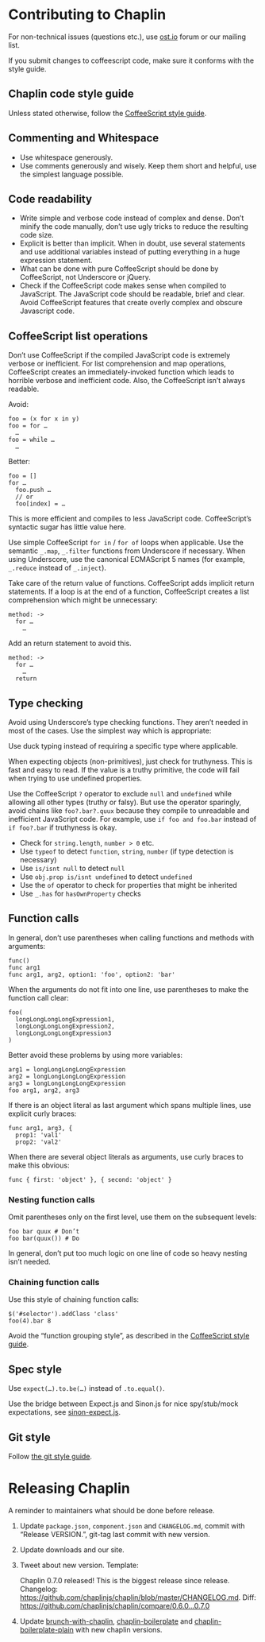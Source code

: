# Contributing to Chaplin
For non-technical issues (questions etc.),
use [ost.io](http://ost.io/chaplinjs/chaplin) forum or our mailing list.

If you submit changes to coffeescript code, make sure it conforms with the style guide.

## Chaplin code style guide

Unless stated otherwise, follow the [CoffeeScript style guide](https://github.com/polarmobile/coffeescript-style-guide).

## Commenting and Whitespace

* Use whitespace generously.
* Use comments generously and wisely. Keep them short and helpful, use the simplest language possible.

## Code readability

* Write simple and verbose code instead of complex and dense. Don’t minify the code manually, don’t use ugly tricks to reduce the resulting code size.
* Explicit is better than implicit. When in doubt, use several statements and use additional variables instead of putting everything in a huge expression statement.
* What can be done with pure CoffeeScript should be done by CoffeeScript, not Underscore or jQuery.
* Check if the CoffeeScript code makes sense when compiled to JavaScript. The JavaScript code should be readable, brief and clear. Avoid CoffeeScript features that create overly complex and obscure Javascript code.

## CoffeeScript list operations

Don’t use CoffeeScript if the compiled JavaScript code is extremely verbose or inefficient. For list comprehension and map operations, CoffeeScript creates an immediately-invoked function which leads to horrible verbose and inefficient code. Also, the CoffeeScript isn’t always readable.

Avoid:

```
foo = (x for x in y)
foo = for …
  …
foo = while …
  …
```

Better:

```
foo = []
for …
  foo.push …
  // or
  foo[index] = …
```

This is more efficient and compiles to less JavaScript code. CoffeeScript’s syntactic sugar has little value here.

Use simple CoffeeScript `for in` / `for of` loops when applicable. Use the semantic `_.map`, `_.filter` functions from Underscore if necessary. When using Underscore, use the canonical ECMAScript 5 names (for example, `_.reduce` instead of  `_.inject`).

Take care of the return value of functions. CoffeeScript adds implicit return statements. If a loop is at the end of a function, CoffeeScript creates a list comprehension which might be unnecessary:

```
method: ->
  for …
    …
```

Add an return statement to avoid this.

```
method: ->
  for …
    …
  return
```

## Type checking

Avoid using Underscore’s type checking functions. They aren’t needed in most of the cases. Use the simplest way which is appropriate:

Use duck typing instead of requiring a specific type where applicable.

When expecting objects (non-primitives), just check for truthyness. This is fast and easy to read. If the value is a truthy primitive, the code will fail when trying to use undefined properties.

Use the CoffeeScript `?` operator to exclude `null` and `undefined` while allowing all other types (truthy or falsy). But use the operator sparingly, avoid chains like `foo?.bar?.quux` because they compile to unreadable and inefficient JavaScript code. For example, use `if foo and foo.bar` instead of `if foo?.bar` if truthyness is okay.

- Check for `string.length`, `number > 0` etc.
- Use `typeof` to detect `function`, `string`, `number` (if type detection is necessary)
- Use `is/isnt null` to detect `null`
- Use `obj.prop is/isnt undefined` to detect `undefined`
- Use the `of` operator to check for properties that might be inherited
- Use `_.has` for `hasOwnProperty` checks

## Function calls

In general, don’t use parentheses when calling functions and methods with arguments:

```
func()
func arg1
func arg1, arg2, option1: 'foo', option2: 'bar'
```

When the arguments do not fit into one line, use parentheses to make the function call clear:

```
foo(
  longLongLongLongExpression1,
  longLongLongLongExpression2,
  longLongLongLongExpression3
)
```

Better avoid these problems by using more variables:

```
arg1 = longLongLongLongExpression
arg2 = longLongLongLongExpression
arg3 = longLongLongLongExpression
foo arg1, arg2, arg3
```

If there is an object literal as last argument which spans multiple lines,
use explicit curly braces:

```
func arg1, arg3, {
  prop1: 'val1'
  prop2: 'val2'
```

When there are several object literals as arguments, use curly braces to
make this obvious:

```
func { first: 'object' }, { second: 'object' }
```

### Nesting function calls

Omit parentheses only on the first level, use them on the subsequent levels:

```
foo bar quux # Don’t
foo bar(quux()) # Do
```

In general, don’t put too much logic on one line of code so heavy nesting isn’t needed.

### Chaining function calls

Use this style of chaining function calls:

```
$('#selector').addClass 'class'
foo(4).bar 8
```

Avoid the “function grouping style”, as described in the [CoffeeScript style guide](https://github.com/polarmobile/coffeescript-style-guide).

## Spec style

Use `expect(…).to.be(…)` instead of `.to.equal()`.

Use the bridge between Expect.js and Sinon.js for nice spy/stub/mock expectations, see [sinon-expect.js](https://github.com/lightsofapollo/sinon-expect/blob/master/lib/sinon-expect.js).

## Git style

Follow [the git style guide](https://github.com/paulmillr/code-style-guides/blob/master/README.md#git).

# Releasing Chaplin

A reminder to maintainers what should be done before release.

1. Update `package.json`, `component.json` and `CHANGELOG.md`, commit with “Release VERSION.”,
git-tag last commit with new version.
2. Update downloads and our site.
3. Tweet about new version. Template:

    Chaplin 0.7.0 released! This is the biggest release since release. Changelog: https://github.com/chaplinjs/chaplin/blob/master/CHANGELOG.md. Diff: https://github.com/chaplinjs/chaplin/compare/0.6.0...0.7.0

4. Update
[brunch-with-chaplin](https://github.com/paulmillr/brunch-with-chaplin),
[chaplin-boilerplate](https://github.com/chaplinjs/chaplin-boilerplate) and
[chaplin-boilerplate-plain](https://github.com/chaplinjs/chaplin-boilerplate-plain)
with new chaplin versions.
